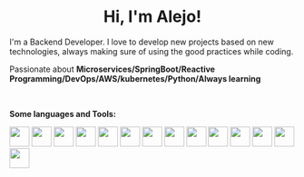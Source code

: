 <h1 align="center">Hi, I'm Alejo!</h1>

I'm a Backend Developer. I love to develop new projects based on new technologies, always making sure of using the good practices while coding.

Passionate about  **Microservices/SpringBoot/Reactive Programming/DevOps/AWS/kubernetes/Python/Always learning**

<br/>

**Some languages and Tools:**

<code><img height="35" src="https://user-images.githubusercontent.com/13514156/120509450-221c8980-c38e-11eb-95d0-90408cff46d4.jpeg"></code>
<code><img height="35" src="https://user-images.githubusercontent.com/13514156/120509286-fdc0ad00-c38d-11eb-8f50-f5d65b0ed643.png"></code>
<code><img height="35" src="https://user-images.githubusercontent.com/13514156/120507668-a241ef80-c38c-11eb-89f7-7283e20ea3cc.png"></code>
<code><img height="35" src="https://user-images.githubusercontent.com/13514156/120507726-ae2db180-c38c-11eb-8ce0-df32f6b1928e.png"></code>
<code><img height="35" src="https://user-images.githubusercontent.com/13514156/120507748-b2f26580-c38c-11eb-9dd5-013b728aee62.png"></code>
<code><img height="35" src="https://user-images.githubusercontent.com/13514156/120507765-b71e8300-c38c-11eb-8d2e-01be4628ad57.png"></code>
<code><img height="35" src="https://user-images.githubusercontent.com/13514156/120507795-bd146400-c38c-11eb-9e6c-4173d1847d3b.png"></code>
<code><img height="35" src="https://user-images.githubusercontent.com/13514156/120507864-cd2c4380-c38c-11eb-8a44-170551d6d90c.png"></code>
<code><img height="35" src="https://user-images.githubusercontent.com/13514156/120507880-d1586100-c38c-11eb-92fe-aad0b4ff412c.png"></code>
<code><img height="35" src="https://user-images.githubusercontent.com/13514156/120507902-d4ebe800-c38c-11eb-8074-aa47ead4ff89.jpg"></code>
<code><img height="35" src="https://user-images.githubusercontent.com/13514156/120507919-d9180580-c38c-11eb-836d-918425a5bc11.png"></code>
<code><img height="35" src="https://user-images.githubusercontent.com/13514156/120507935-dd442300-c38c-11eb-9965-d29088122b5d.png"></code>
<code><img height="35" src="https://user-images.githubusercontent.com/13514156/120507956-e3d29a80-c38c-11eb-9672-07953e328622.png"></code>
<code><img height="35" src="https://user-images.githubusercontent.com/13514156/120507971-e8974e80-c38c-11eb-91f5-fb066484fac3.png"></code>
